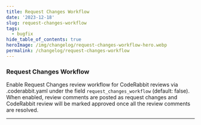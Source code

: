 ```yaml
---
title: Request Changes Workflow
date: '2023-12-18'
slug: request-changes-workflow
tags:
  - bugfix
hide_table_of_contents: true
heroImage: /img/changelog/request-changes-workflow-hero.webp
permalink: /changelog/request-changes-workflow
---
```


### Request Changes Workflow

Enable Request Changes review workflow for CodeRabbit reviews via .coderabbit.yaml under the field `request_changes_workflow` (default: false). When enabled, review comments are posted as request changes and CodeRabbit review will be marked approved once all the review comments are resolved.

---
